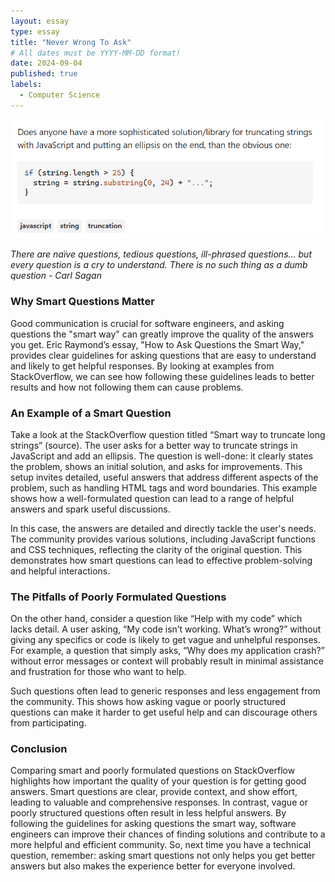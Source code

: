 ```yaml
---
layout: essay
type: essay
title: "Never Wrong To Ask"
# All dates must be YYYY-MM-DD format!
date: 2024-09-04
published: true
labels:
  - Computer Science
---
```

<img class="img-fluid" src="../img/soSnip.png" >

*There are naïve questions, tedious questions, ill-phrased questions… but every question is a cry to understand. There is no such thing as a dumb question - Carl Sagan*

### Why Smart Questions Matter
Good communication is crucial for software engineers, and asking questions the "smart way" can greatly improve the quality of the answers you get. Eric Raymond’s essay, "How to Ask Questions the Smart Way," provides clear guidelines for asking questions that are easy to understand and likely to get helpful responses. By looking at examples from StackOverflow, we can see how following these guidelines leads to better results and how not following them can cause problems.

### An Example of a Smart Question
Take a look at the StackOverflow question titled “Smart way to truncate long strings” (source). The user asks for a better way to truncate strings in JavaScript and add an ellipsis. The question is well-done: it clearly states the problem, shows an initial solution, and asks for improvements. This setup invites detailed, useful answers that address different aspects of the problem, such as handling HTML tags and word boundaries. This example shows how a well-formulated question can lead to a range of helpful answers and spark useful discussions.

In this case, the answers are detailed and directly tackle the user's needs. The community provides various solutions, including JavaScript functions and CSS techniques, reflecting the clarity of the original question. This demonstrates how smart questions can lead to effective problem-solving and helpful interactions.


### The Pitfalls of Poorly Formulated Questions
On the other hand, consider a question like “Help with my code” which lacks detail. A user asking, “My code isn’t working. What’s wrong?” without giving any specifics or code is likely to get vague and unhelpful responses. For example, a question that simply asks, “Why does my application crash?” without error messages or context will probably result in minimal assistance and frustration for those who want to help.

Such questions often lead to generic responses and less engagement from the community. This shows how asking vague or poorly structured questions can make it harder to get useful help and can discourage others from participating.

### Conclusion
Comparing smart and poorly formulated questions on StackOverflow highlights how important the quality of your question is for getting good answers. Smart questions are clear, provide context, and show effort, leading to valuable and comprehensive responses. In contrast, vague or poorly structured questions often result in less helpful answers. By following the guidelines for asking questions the smart way, software engineers can improve their chances of finding solutions and contribute to a more helpful and efficient community. So, next time you have a technical question, remember: asking smart questions not only helps you get better answers but also makes the experience better for everyone involved.
